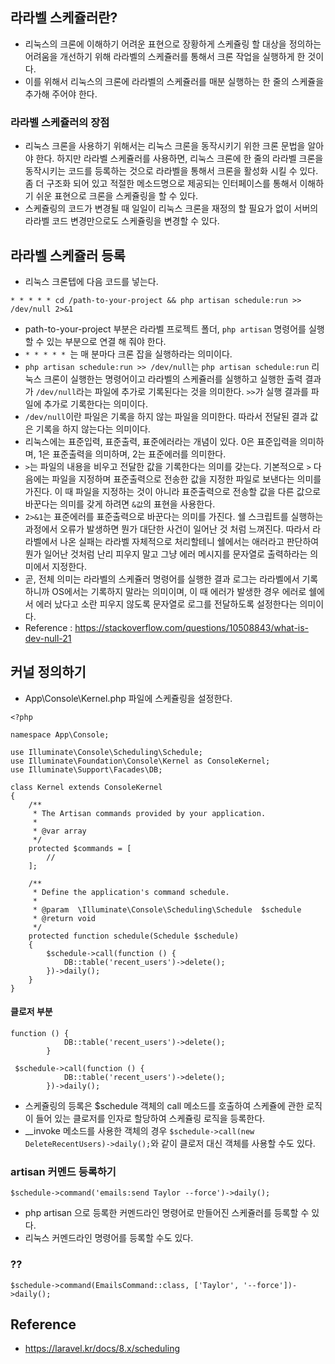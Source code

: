 ## 라라벨 스케쥴러란?
- 리눅스의 크론에 이해하기 어려운 표현으로 장황하게 스케쥴링 할 대상을 정의하는 어려움을 개선하기 위해 라라벨의 스케쥴러를 통해서 크론 작업을 실행하게 한 것이다.
- 이를 위해서 리눅스의 크론에 라라벨의 스케쥴러를 매분 실행하는 한 줄의 스케쥴을 추가해 주어야 한다.

### 라라벨 스케쥴러의 장점
- 리눅스 크론을 사용하기 위해서는 리눅스 크론을 동작시키기 위한 크론 문법을 알아야 한다. 하지만 라라벨 스케쥴러를 사용하면, 리눅스 크론에 한 줄의 라라벨 크론을 동작시키는 코드를 등록하는 것으로 라라벨을 통해서 크론을 활성화 시킬 수 있다. 좀 더 구조화 되어 있고 적절한 메소드명으로 제공되는 인터페이스를 통해서 이해하기 쉬운 표현으로 크론을 스케쥴링을 할 수 있다.
- 스케쥴링의 코드가 변경될 때 일일이 리눅스 크론을 재정의 할 필요가 없이 서버의 라라벨 코드 변경만으로도 스케쥴링을 변경할 수 있다.

## 라라벨 스케쥴러 등록
- 리눅스 크론텝에 다음 코드를 넣는다.
```
* * * * * cd /path-to-your-project && php artisan schedule:run >> /dev/null 2>&1
```
- path-to-your-project 부분은 라라벨 프로젝트 폴더, `php artisan` 명령어를 실행할 수 있는 부분으로 연결 해 줘야 한다.
- `* * * * * `는 매 분마다 크론 잡을 실행하라는 의미이다.
- `php artisan schedule:run >> /dev/null`는 `php artisan schedule:run` 리눅스 크론이 실행한는 명령어이고 라라벨의 스케쥴러를 실행하고 실행한 출력 결과가 `/dev/null`라는 파일에 추가로 기록된다는 것을 의미한다. `>>`가 실행 결과를 파일에 추가로 기록한다는 의미이다.
- `/dev/null`이란 파일은 기록을 하지 않는 파일을 의미한다. 따라서 전달된 결과 값은 기록을 하지 않는다는 의미이다.
- 리눅스에는 표준입력, 표준출력, 표준에러라는 개념이 있다. 0은 표준입력을 의미하며, 1은 표준출력을 의미하며, 2는 표준에러를 의미한다.
- `>`는 파일의 내용을 비우고 전달한 값을 기록한다는 의미를 갖는다. 기본적으로 `>` 다음에는 파일을 지정하며 표준출력으로 전송한 값을 지정한 파일로 보낸다는 의미를 가진다. 이 때 파일을 지정하는 것이 아니라 표준출력으로 전송할 값을 다른 값으로 바꾼다는 의미를 갖게 하려면 `&값`의 표현을 사용한다. 
- `2>&1`는 표준에러를 표준출력으로 바꾼다는 의미를 가진다. 쉘 스크립트를 실행하는 과정에서 오류가 발생하면 뭔가 대단한 사건이 일어난 것 처럼 느껴진다. 따라서 라라벨에서 나온 실패는 라라벨 자체적으로 처리할테니 쉘에서는 애러라고 판단하여 뭔가 일어난 것처럼 난리 피우지 말고 그냥 에러 메시지를 문자열로 출력하라는 의미에서 지정한다.
- 곧, 전체 의미는 라라벨의 스케쥴러 명령어를 실행한 결과 로그는 라라벨에서 기록하니까 OS에서는 기록하지 말라는 의미이며, 이 때 에러가 발생한 경우 에러로 쉘에서 에러 났다고 소란 피우지 않도록 문자열로 로그를 전달하도록 설정한다는 의미이다.
- Reference : https://stackoverflow.com/questions/10508843/what-is-dev-null-21

## 커널 정의하기
- App\Console\Kernel.php 파일에 스케쥴링을 설정한다. 
```
<?php

namespace App\Console;

use Illuminate\Console\Scheduling\Schedule;
use Illuminate\Foundation\Console\Kernel as ConsoleKernel;
use Illuminate\Support\Facades\DB;

class Kernel extends ConsoleKernel
{
    /**
     * The Artisan commands provided by your application.
     *
     * @var array
     */
    protected $commands = [
        //
    ];

    /**
     * Define the application's command schedule.
     *
     * @param  \Illuminate\Console\Scheduling\Schedule  $schedule
     * @return void
     */
    protected function schedule(Schedule $schedule)
    {
        $schedule->call(function () {
            DB::table('recent_users')->delete();
        })->daily();
    }
}
```

#### 클로저 부분
```
function () {
            DB::table('recent_users')->delete();
        }
```

```
 $schedule->call(function () {
            DB::table('recent_users')->delete();
        })->daily();
```
- 스케쥴링의 등록은 $schedule 객체의 call 메소드를 호출하여 스케쥴에 관한 로직이 들어 있는 클로저를 인자로 할당하여 스케쥴링 로직을 등록한다.
- \_\_invoke 메소드를 사용한 객체의 경우 `$schedule->call(new DeleteRecentUsers)->daily();`와 같이 클로저 대신 객체를 사용할 수도 있다.


### artisan 커멘드 등록하기
```
$schedule->command('emails:send Taylor --force')->daily();
```
- php artisan 으로 등록한 커멘드라인 명령어로 만들어진 스케쥴러를 등록할 수 있다.
- 리눅스 커멘드라인 명령어를 등록할 수도 있다.

### ??
```
$schedule->command(EmailsCommand::class, ['Taylor', '--force'])->daily();
```




## Reference
- https://laravel.kr/docs/8.x/scheduling
